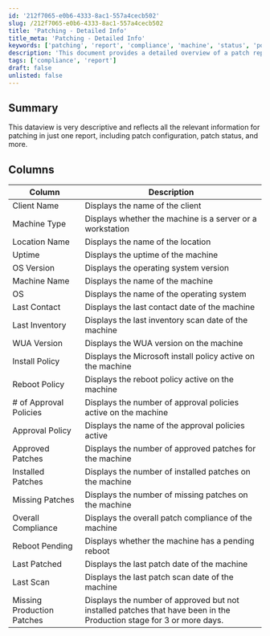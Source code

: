 ```yaml
---
id: '212f7065-e0b6-4333-8ac1-557a4cecb502'
slug: /212f7065-e0b6-4333-8ac1-557a4cecb502
title: 'Patching - Detailed Info'
title_meta: 'Patching - Detailed Info'
keywords: ['patching', 'report', 'compliance', 'machine', 'status', 'policy', 'inventory', 'uptime']
description: 'This document provides a detailed overview of a patch report, showcasing essential information for effective patch management, including patch configuration, status, and compliance metrics for various machines.'
tags: ['compliance', 'report']
draft: false
unlisted: false
---
```


## Summary

This dataview is very descriptive and reflects all the relevant information for patching in just one report, including patch configuration, patch status, and more.

## Columns

| Column                        | Description                                                                                   |
|-------------------------------|-----------------------------------------------------------------------------------------------|
| Client Name                   | Displays the name of the client                                                              |
| Machine Type                  | Displays whether the machine is a server or a workstation                                     |
| Location Name                 | Displays the name of the location                                                             |
| Uptime                        | Displays the uptime of the machine                                                            |
| OS Version                    | Displays the operating system version                                                          |
| Machine Name                  | Displays the name of the machine                                                               |
| OS                            | Displays the name of the operating system                                                     |
| Last Contact                  | Displays the last contact date of the machine                                                 |
| Last Inventory                | Displays the last inventory scan date of the machine                                          |
| WUA Version                   | Displays the WUA version on the machine                                                       |
| Install Policy                | Displays the Microsoft install policy active on the machine                                   |
| Reboot Policy                 | Displays the reboot policy active on the machine                                              |
| # of Approval Policies        | Displays the number of approval policies active on the machine                                 |
| Approval Policy               | Displays the name of the approval policies active                                             |
| Approved Patches              | Displays the number of approved patches for the machine                                       |
| Installed Patches             | Displays the number of installed patches on the machine                                       |
| Missing Patches               | Displays the number of missing patches on the machine                                         |
| Overall Compliance            | Displays the overall patch compliance of the machine                                          |
| Reboot Pending                | Displays whether the machine has a pending reboot                                             |
| Last Patched                  | Displays the last patch date of the machine                                                   |
| Last Scan                     | Displays the last patch scan date of the machine                                              |
| Missing Production Patches     | Displays the number of approved but not installed patches that have been in the Production stage for 3 or more days. |


